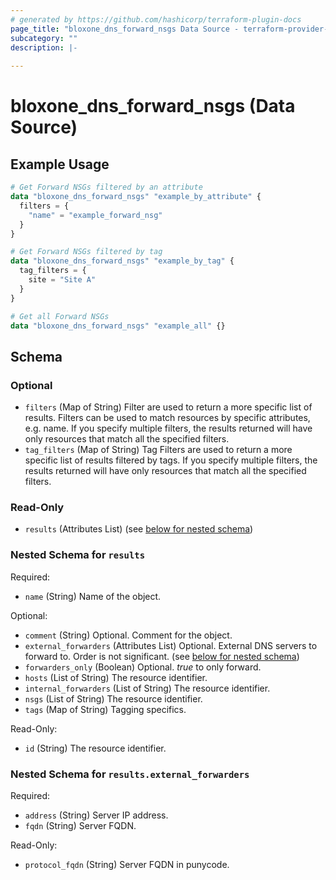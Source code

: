 ```yaml
---
# generated by https://github.com/hashicorp/terraform-plugin-docs
page_title: "bloxone_dns_forward_nsgs Data Source - terraform-provider-bloxone"
subcategory: ""
description: |-
  
---
```


# bloxone_dns_forward_nsgs (Data Source)



## Example Usage

```terraform
# Get Forward NSGs filtered by an attribute
data "bloxone_dns_forward_nsgs" "example_by_attribute" {
  filters = {
    "name" = "example_forward_nsg"
  }
}

# Get Forward NSGs filtered by tag
data "bloxone_dns_forward_nsgs" "example_by_tag" {
  tag_filters = {
    site = "Site A"
  }
}

# Get all Forward NSGs
data "bloxone_dns_forward_nsgs" "example_all" {}
```

<!-- schema generated by tfplugindocs -->
## Schema

### Optional

- `filters` (Map of String) Filter are used to return a more specific list of results. Filters can be used to match resources by specific attributes, e.g. name. If you specify multiple filters, the results returned will have only resources that match all the specified filters.
- `tag_filters` (Map of String) Tag Filters are used to return a more specific list of results filtered by tags. If you specify multiple filters, the results returned will have only resources that match all the specified filters.

### Read-Only

- `results` (Attributes List) (see [below for nested schema](#nestedatt--results))

<a id="nestedatt--results"></a>
### Nested Schema for `results`

Required:

- `name` (String) Name of the object.

Optional:

- `comment` (String) Optional. Comment for the object.
- `external_forwarders` (Attributes List) Optional. External DNS servers to forward to. Order is not significant. (see [below for nested schema](#nestedatt--results--external_forwarders))
- `forwarders_only` (Boolean) Optional. _true_ to only forward.
- `hosts` (List of String) The resource identifier.
- `internal_forwarders` (List of String) The resource identifier.
- `nsgs` (List of String) The resource identifier.
- `tags` (Map of String) Tagging specifics.

Read-Only:

- `id` (String) The resource identifier.

<a id="nestedatt--results--external_forwarders"></a>
### Nested Schema for `results.external_forwarders`

Required:

- `address` (String) Server IP address.
- `fqdn` (String) Server FQDN.

Read-Only:

- `protocol_fqdn` (String) Server FQDN in punycode.
